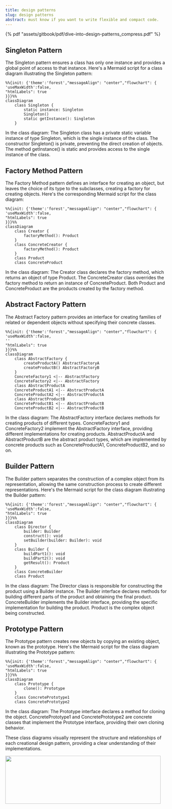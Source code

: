 ```yaml
---
title: design patterns
slug: design patterns
abstract: must know if you want to write flexible and compact code.
---
```


{% pdf "assets/gitbook/pdf/dive-into-design-patterns_compress.pdf" %}

## Singleton Pattern

The Singleton pattern ensures a class has only one instance and provides a global point of access to that instance. Here's a Mermaid script for a class diagram illustrating the Singleton pattern:

```mermaid!
%%{init: {'theme':'forest',"messageAlign": "center","flowchart": { 'useMaxWidth':false,
"htmlLabels": true
}}}%%
classDiagram
    class Singleton {
        static instance: Singleton
        Singleton()
        static getInstance(): Singleton
    }
```

In the class diagram:
The Singleton class has a private static variable instance of type Singleton, which is the single instance of the class.
The constructor Singleton() is private, preventing the direct creation of objects.
The method getInstance() is static and provides access to the single instance of the class.

## Factory Method Pattern

The Factory Method pattern defines an interface for creating an object, but leaves the choice of its type to the subclasses, creating a factory for creating objects. Here's the corresponding Mermaid script for the class diagram:

```mermaid!
%%{init: {'theme':'forest',"messageAlign": "center","flowchart": { 'useMaxWidth':false,
"htmlLabels": true
}}}%%
classDiagram
    class Creator {
        factoryMethod(): Product
    }
    class ConcreteCreator {
        factoryMethod(): Product
    }
    class Product
    class ConcreteProduct
```

In the class diagram:
The Creator class declares the factory method, which returns an object of type Product.
The ConcreteCreator class overrides the factory method to return an instance of ConcreteProduct.
Both Product and ConcreteProduct are the products created by the factory method.

## Abstract Factory Pattern

The Abstract Factory pattern provides an interface for creating families of related or dependent objects without specifying their concrete classes. 

```mermaid!
%%{init: {'theme':'forest',"messageAlign": "center","flowchart": { 'useMaxWidth':false,
''
"htmlLabels": true
}}}%%
classDiagram
    class AbstractFactory {
        createProductA() AbstractFactoryA
        createProductB() AbstractFactoryB
    }
    ConcreteFactory1 <|-- AbstractFactory
    ConcreteFactory2 <|-- AbstractFactory
    class AbstractProductA 
    ConcreteProductA1 <|-- AbstractProductA
    ConcreteProductA2 <|-- AbstractProductA
    class AbstractProductB
    ConcreteProductB1 <|-- AbstractProductB
    ConcreteProductB2 <|-- AbstractProductB

```

In the class diagram:
The AbstractFactory interface declares methods for creating products of different types.
ConcreteFactory1 and ConcreteFactory2 implement the AbstractFactory interface, providing different implementations for creating products.
AbstractProductA and AbstractProductB are the abstract product types, which are implemented by concrete products such as ConcreteProductA1, ConcreteProductB2, and so on.

## Builder Pattern

The Builder pattern separates the construction of a complex object from its representation, allowing the same construction process to create different representations. Here's the Mermaid script for the class diagram illustrating the Builder pattern:

```mermaid!
%%{init: {'theme':'forest',"messageAlign": "center","flowchart": { 'useMaxWidth':false,
"htmlLabels": true
}}}%%
classDiagram
    class Director {
        builder: Builder
        construct(): void
        setBuilder(builder: Builder): void
    }
    class Builder {
        buildPart1(): void
        buildPart2(): void
        getResult(): Product
    }
    class ConcreteBuilder
    class Product
```

In the class diagram:
The Director class is responsible for constructing the product using a Builder instance.
The Builder interface declares methods for building different parts of the product and obtaining the final product.
ConcreteBuilder implements the Builder interface, providing the specific implementation for building the product.
Product is the complex object being constructed.

## Prototype Pattern

The Prototype pattern creates new objects by copying an existing object, known as the prototype. Here's the Mermaid script for the class diagram illustrating the Prototype pattern:

```mermaid!
%%{init: {'theme':'forest',"messageAlign": "center","flowchart": { 'useMaxWidth':false,
"htmlLabels": true
}}}%%
classDiagram
    class Prototype {
        clone(): Prototype
    }
    class ConcretePrototype1
    class ConcretePrototype2
```

In the class diagram:
The Prototype interface declares a method for cloning the object.
ConcretePrototype1 and ConcretePrototype2 are concrete classes that implement the Prototype interface, providing their own cloning behavior.

These class diagrams visually represent the structure and relationships of each creational design pattern, providing a clear understanding of their implementations.

[<img src="https://img.youtube.com/vi/m8Qc0pvMAhw/hqdefault.jpg" width="485" height="150"/>](https://www.youtube.com/embed/m8Qc0pvMAhw)